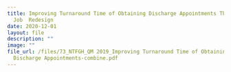 ```yaml
---
title: Improving Turnaround Time of Obtaining Discharge Appointments Through
  Job  Redesign
date: 2020-12-01
layout: file
description: ""
image: ""
file_url: /files/73_NTFGH_QM 2019_Improving Turnaround Time of Obtaining
  Discharge Appointments-combine.pdf
---
```

